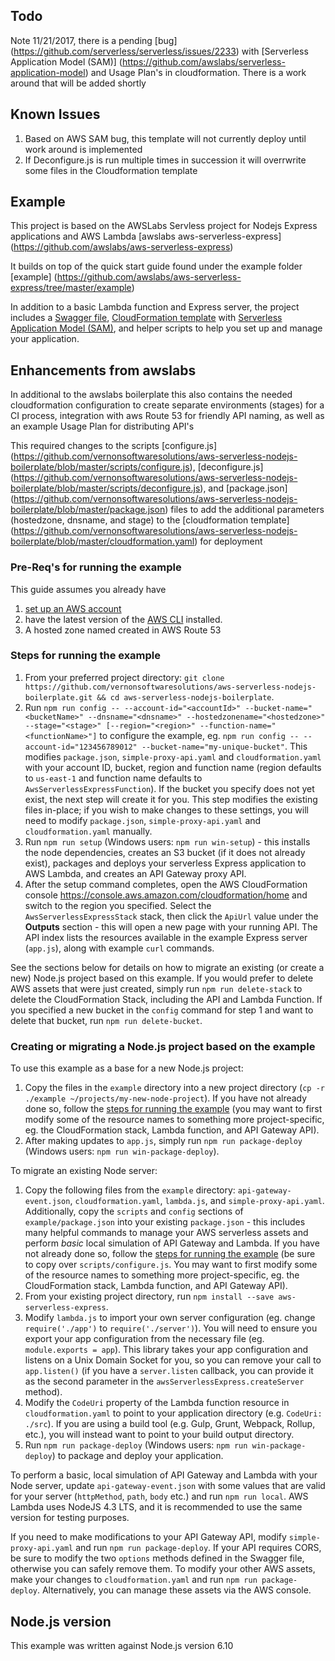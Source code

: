## Todo
Note 11/21/2017, there is a pending [bug] (https://github.com/serverless/serverless/issues/2233) with 
[Serverless Application Model (SAM)] (https://github.com/awslabs/serverless-application-model) and Usage Plan's in cloudformation.  There is a work around that will be added shortly

## Known Issues
1. Based on AWS SAM bug, this template will not currently deploy until work around is implemented
2. If Deconfigure.js is run multiple times in succession it will overrwrite some files in the Cloudformation template
## Example

This project is based on the AWSLabs Servless project for Nodejs Express applications and AWS Lambda
[awslabs aws-serverless-express] (https://github.com/awslabs/aws-serverless-express) 

It builds on top of the quick start guide found under the example folder
[example] (https://github.com/awslabs/aws-serverless-express/tree/master/example)

In addition to a basic Lambda function and Express server, the  project includes a [Swagger file](http://swagger.io/specification/), [CloudFormation template](https://aws.amazon.com/cloudformation/aws-cloudformation-templates/) with [Serverless Application Model (SAM)](https://github.com/awslabs/serverless-application-model), and helper scripts to help you set up and manage your application.

## Enhancements from awslabs 

In additional to the awslabs boilerplate this also contains the needed cloudformation configuration to create separate environments (stages) for a CI process, integration with aws Route 53 for friendly API naming, as well as an example Usage Plan for distributing API's

This required changes to the scripts [configure.js] (https://github.com/vernonsoftwaresolutions/aws-serverless-nodejs-boilerplate/blob/master/scripts/configure.js), [deconfigure.js] (https://github.com/vernonsoftwaresolutions/aws-serverless-nodejs-boilerplate/blob/master/scripts/deconfigure.js), and [package.json] (https://github.com/vernonsoftwaresolutions/aws-serverless-nodejs-boilerplate/blob/master/package.json) files to add the additional parameters (hostedzone, dnsname, and stage) to the [cloudformation template] (https://github.com/vernonsoftwaresolutions/aws-serverless-nodejs-boilerplate/blob/master/cloudformation.yaml) for deployment

### Pre-Req's for running the example
This guide assumes you already have
1. [set up an AWS account](http://docs.aws.amazon.com/AmazonSimpleDB/latest/DeveloperGuide/AboutAWSAccounts.html) 
2. have the latest version of the [AWS CLI](https://aws.amazon.com/cli/) installed.
3. A hosted zone named created in AWS Route 53

### Steps for running the example


1. From your preferred project directory: `git clone https://github.com/vernonsoftwaresolutions/aws-serverless-nodejs-boilerplate.git && cd aws-serverless-nodejs-boilerplate`.
2. Run `npm run config -- --account-id="<accountId>" --bucket-name="<bucketName>" --dnsname="<dnsname>" --hostedzonename="<hostedzone>" --stage="<stage>" [--region="<region>" --function-name="<functionName>"]` to configure the example, eg. `npm run config -- --account-id="123456789012" --bucket-name="my-unique-bucket"`. This modifies `package.json`, `simple-proxy-api.yaml` and `cloudformation.yaml` with your account ID, bucket, region and function name (region defaults to `us-east-1` and function name defaults to `AwsServerlessExpressFunction`). If the bucket you specify does not yet exist, the next step will create it for you. This step modifies the existing files in-place; if you wish to make changes to these settings, you will need to modify `package.json`, `simple-proxy-api.yaml` and `cloudformation.yaml` manually.
3. Run `npm run setup` (Windows users: `npm run win-setup`) - this installs the node dependencies, creates an S3 bucket (if it does not already exist), packages and deploys your serverless Express application to AWS Lambda, and creates an API Gateway proxy API.
4. After the setup command completes, open the AWS CloudFormation console https://console.aws.amazon.com/cloudformation/home and switch to the region you specified. Select the `AwsServerlessExpressStack` stack, then click the `ApiUrl` value under the __Outputs__ section - this will open a new page with your running API. The API index lists the resources available in the example Express server (`app.js`), along with example `curl` commands.

See the sections below for details on how to migrate an existing (or create a new) Node.js project based on this example. If you would prefer to delete AWS assets that were just created, simply run `npm run delete-stack` to delete the CloudFormation Stack, including the API and Lambda Function. If you specified a new bucket in the `config` command for step 1 and want to delete that bucket, run `npm run delete-bucket`.

### Creating or migrating a Node.js project based on the example

To use this example as a base for a new Node.js project:

1. Copy the files in the `example` directory into a new project directory (`cp -r ./example ~/projects/my-new-node-project`). If you have not already done so, follow the [steps for running the example](#steps-for-running-the-example) (you may want to first modify some of the resource names to something more project-specific, eg. the CloudFormation stack, Lambda function, and API Gateway API).
2. After making updates to `app.js`, simply run `npm run package-deploy` (Windows users: `npm run win-package-deploy`).

To migrate an existing Node server:

1. Copy the following files from the `example` directory: `api-gateway-event.json`, `cloudformation.yaml`, `lambda.js`, and `simple-proxy-api.yaml`. Additionally, copy the `scripts` and `config` sections of `example/package.json` into your existing `package.json` - this includes many helpful commands to manage your AWS serverless assets and perform _basic_ local simulation of API Gateway and Lambda. If you have not already done so, follow the [steps for running the example](#steps-for-running-the-example) (be sure to copy over `scripts/configure.js`. You may want to first modify some of the resource names to something more project-specific, eg. the CloudFormation stack, Lambda function, and API Gateway API).
2. From your existing project directory, run `npm install --save aws-serverless-express`.
3. Modify `lambda.js` to import your own server configuration (eg. change `require('./app')` to `require('./server')`). You will need to ensure you export your app configuration from the necessary file (eg. `module.exports = app`). This library takes your app configuration and listens on a Unix Domain Socket for you, so you can remove your call to `app.listen()` (if you have a `server.listen` callback, you can provide it as the second parameter in the `awsServerlessExpress.createServer` method).
4. Modify the `CodeUri` property of the Lambda function resource in `cloudformation.yaml` to point to your application directory (e.g. `CodeUri: ./src`). If you are using a build tool (e.g. Gulp, Grunt, Webpack, Rollup, etc.), you will instead want to point to your build output directory.
5. Run `npm run package-deploy` (Windows users: `npm run win-package-deploy`) to package and deploy your application.

To perform a basic, local simulation of API Gateway and Lambda with your Node server, update `api-gateway-event.json` with some values that are valid for your server (`httpMethod`, `path`, `body` etc.) and run `npm run local`. AWS Lambda uses NodeJS 4.3 LTS, and it is recommended to use the same version for testing purposes.

If you need to make modifications to your API Gateway API, modify `simple-proxy-api.yaml` and run `npm run package-deploy`. If your API requires CORS, be sure to modify the two `options` methods defined in the Swagger file, otherwise you can safely remove them. To modify your other AWS assets, make your changes to `cloudformation.yaml` and run `npm run package-deploy`. Alternatively, you can manage these assets via the AWS console.

## Node.js version

This example was written against Node.js version 6.10
